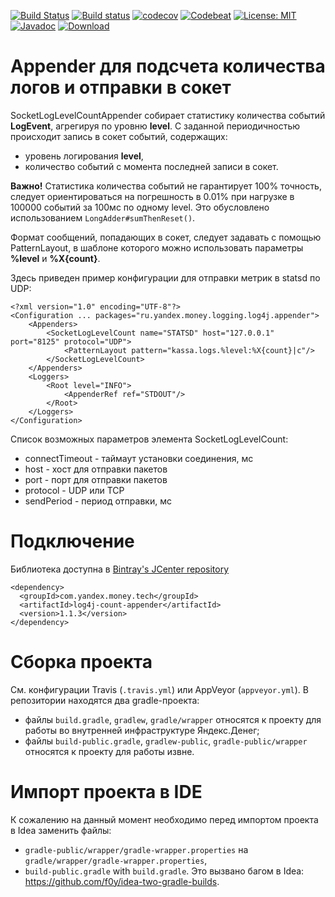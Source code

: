 [![Build Status](https://travis-ci.org/yandex-money-tech/log4j-count-appender.svg?branch=master)](https://travis-ci.org/yandex-money-tech/log4j-count-appender)
[![Build status](https://ci.appveyor.com/api/projects/status/2ee4wumomugjnnl7?svg=true)](https://ci.appveyor.com/project/f0y/log4j-count-appender)
[![codecov](https://codecov.io/gh/yandex-money-tech/log4j-count-appender/branch/master/graph/badge.svg)](https://codecov.io/gh/yandex-money-tech/log4j-count-appender)
[![Codebeat](https://codebeat.co/badges/ff7a4c21-72fb-446c-b245-ba739240fe49)](https://codebeat.co/projects/github-com-yandex-money-log4j-count-appender-master)
[![License: MIT](https://img.shields.io/badge/License-MIT-yellow.svg)](https://opensource.org/licenses/MIT)
[![Javadoc](https://img.shields.io/badge/javadoc-latest-blue.svg)](https://yandex-money-tech.github.io/log4j-count-appender/)
[![Download](https://api.bintray.com/packages/yandex-money-tech/maven/log4j-count-appender/images/download.svg)](https://bintray.com/yandex-money-tech/maven/log4j-count-appender/_latestVersion)

# Appender для подсчета количества логов и отправки в сокет

SocketLogLevelCountAppender собирает статистику количества событий **LogEvent**, агрегируя по уровню **level**.
С заданной периодичностью происходит запись в сокет событий, содержащих:
- уровень логирования **level**,
- количество событий с момента последней записи в сокет.

**Важно!** Статистика количества событий не гарантирует 100% точность, следует ориентироваться на погрешность в 0.01% 
при нагрузке в 100000 событий за 100мс по одному level. Это обусловлено использованием ```LongAdder#sumThenReset()```.

Формат сообщений, попадающих в сокет, следует задавать с помощью PatternLayout, в шаблоне которого
можно использовать параметры **%level** и **%X{count}**. 

Здесь приведен пример конфигурации для отправки метрик в statsd по UDP:
```$xml
<?xml version="1.0" encoding="UTF-8"?>
<Configuration ... packages="ru.yandex.money.logging.log4j.appender">
    <Appenders>
        <SocketLogLevelCount name="STATSD" host="127.0.0.1" port="8125" protocol="UDP">
            <PatternLayout pattern="kassa.logs.%level:%X{count}|c"/>
        </SocketLogLevelCount>
    </Appenders>
    <Loggers>
        <Root level="INFO">
            <AppenderRef ref="STDOUT"/>
        </Root>
    </Loggers>
</Configuration>
```

Список возможных параметров элемента SocketLogLevelCount:
- connectTimeout - таймаут установки соединения, мс
- host - хост для отправки пакетов
- port - порт для отправки пакетов
- protocol - UDP или TCP
- sendPeriod - период отправки, мс

# Подключение

Библиотека доступна в [Bintray's JCenter repository](http://jcenter.bintray.com) 

```
<dependency>
  <groupId>com.yandex.money.tech</groupId>
  <artifactId>log4j-count-appender</artifactId>
  <version>1.1.3</version>
</dependency>
```

# Сборка проекта

См. конфигурации Travis (`.travis.yml`) или AppVeyor (`appveyor.yml`).
В репозитории находятся два gradle-проекта:
- файлы `build.gradle`, `gradlew`, `gradle/wrapper` относятся к проекту для работы во внутренней инфраструктуре Яндекс.Денег;
- файлы `build-public.gradle`, `gradlew-public`, `gradle-public/wrapper` относятся к проекту для работы извне.

# Импорт проекта в IDE

К сожалению на данный момент необходимо перед импортом проекта в Idea заменить файлы:
- `gradle-public/wrapper/gradle-wrapper.properties` на `gradle/wrapper/gradle-wrapper.properties`,
- `build-public.gradle` with `build.gradle`.
Это вызвано багом в Idea: https://github.com/f0y/idea-two-gradle-builds.